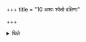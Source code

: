 +++
title = "10 अश्वः श्वेतो दक्षिणा"

+++

<details><summary>थिते</summary>

10. A white horse should be the sacrificial gift; it is to be given to the Brahman. 
</details>
